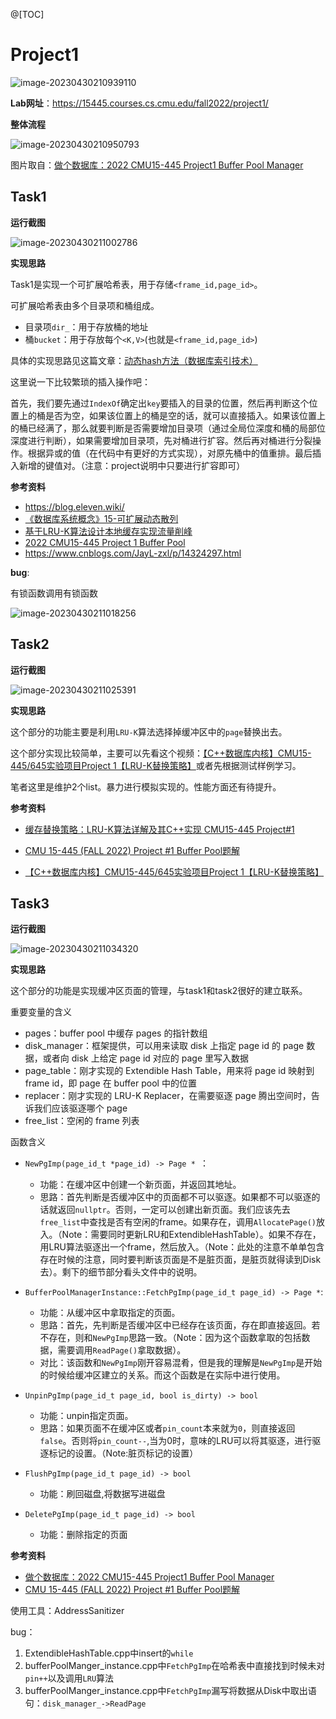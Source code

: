 @[TOC]
# Project1

![image-20230430210939110](project1.assets/image-20230430210939110.png)

**Lab网址**：https://15445.courses.cs.cmu.edu/fall2022/project1/

**整体流程**

![image-20230430210950793](project1.assets/image-20230430210950793.png)

 图片取自：[做个数据库：2022 CMU15-445 Project1 Buffer Pool Manager
](https://zhuanlan.zhihu.com/p/571927310)

## Task1
**运行截图**



![image-20230430211002786](project1.assets/image-20230430211002786.png)

**实现思路**

Task1是实现一个可扩展哈希表，用于存储`<frame_id,page_id>`。

可扩展哈希表由多个目录项和桶组成。
- 目录项`dir_`：用于存放桶的地址
- 桶`bucket`：用于存放每个`<K,V>`(也就是`<frame_id,page_id>`)

具体的实现思路见这篇文章：[动态hash方法（数据库索引技术）](https://www.cnblogs.com/kegeyang/archive/2012/04/05/2432608.html)

这里说一下比较繁琐的插入操作吧：

首先，我们要先通过`IndexOf`确定出`key`要插入的目录的位置，然后再判断这个位置上的桶是否为空，如果该位置上的桶是空的话，就可以直接插入。如果该位置上的桶已经满了，那么就要判断是否需要增加目录项（通过全局位深度和桶的局部位深度进行判断），如果需要增加目录项，先对桶进行扩容。然后再对桶进行分裂操作。根据异或的值（在代码中有更好的方式实现），对原先桶中的值重排。最后插入新增的键值对。（注意：project说明中只要进行扩容即可）


**参考资料**
- https://blog.eleven.wiki/
-  [《数据库系统概念》15-可扩展动态散列
](https://cloud.tencent.com/developer/article/1020586)
- [基于LRU-K算法设计本地缓存实现流量削峰](https://blog.csdn.net/love254443233/article/details/82598381)
- [2022 CMU15-445 Project 1 Buffer Pool](https://blog.csdn.net/q2453303961/article/details/128153709)
- https://www.cnblogs.com/JayL-zxl/p/14324297.html


**bug**:

有锁函数调用有锁函数

![image-20230430211018256](project1.assets/image-20230430211018256.png)



## Task2
**运行截图**

![image-20230430211025391](project1.assets/image-20230430211025391.png)

**实现思路**

这个部分的功能主要是利用`LRU-K`算法选择掉缓冲区中的`page`替换出去。

这个部分实现比较简单，主要可以先看这个视频：[【C++数据库内核】CMU15-445/645实验项目Project 1【LRU-K替换策略】](https://www.bilibili.com/video/BV1xe411T77B/?spm_id_from=333.337.search-card.all.click&vd_source=d6efee335659a376be8deb6c0654e9f7)或者先根据测试样例学习。

笔者这里是维护2个list。暴力进行模拟实现的。性能方面还有待提升。

**参考资料**

- [缓存替换策略：LRU-K算法详解及其C++实现 CMU15-445 Project#1
](https://blog.csdn.net/AntiO2/article/details/128439155?ops_request_misc=%257B%2522request%255Fid%2522%253A%2522167903942016800192299919%2522%252C%2522scm%2522%253A%252220140713.130102334..%2522%257D&request_id=167903942016800192299919&biz_id=0&utm_medium=distribute.pc_search_result.none-task-blog-2~all~top_positive~default-1-128439155-null-null.142^v74^insert_down1,201^v4^add_ask,239^v2^insert_chatgpt&utm_term=LRU-K&spm=1018.2226.3001.4187)

- [CMU 15-445 (FALL 2022) Project #1 Buffer Pool题解
](https://blog.csdn.net/AntiO2/article/details/128554356)

- [【C++数据库内核】CMU15-445/645实验项目Project 1【LRU-K替换策略】](https://www.bilibili.com/video/BV1xe411T77B/?spm_id_from=333.337.search-card.all.click&vd_source=d6efee335659a376be8deb6c0654e9f7)



## Task3
**运行截图**

![image-20230430211034320](project1.assets/image-20230430211034320.png)

**实现思路**

这个部分的功能是实现缓冲区页面的管理，与task1和task2很好的建立联系。

重要变量的含义
- pages：buffer pool 中缓存 pages 的指针数组
- disk_manager：框架提供，可以用来读取 disk 上指定 page id 的 page 数据，或者向 disk 上给定 page id 对应的 page 里写入数据
- page_table：刚才实现的 Extendible Hash Table，用来将 page id 映射到 frame id，即 page 在 buffer pool 中的位置
- replacer：刚才实现的 LRU-K Replacer，在需要驱逐 page 腾出空间时，告诉我们应该驱逐哪个 page
- free_list：空闲的 frame 列表

函数含义
- `NewPgImp(page_id_t *page_id) -> Page * `：
	- 功能：在缓冲区中创建一个新页面，并返回其地址。
	- 思路：首先判断是否缓冲区中的页面都不可以驱逐。如果都不可以驱逐的话就返回`nullptr`。否则，一定可以创建出新页面。我们应该先去`free_list`中查找是否有空闲的frame。如果存在，调用`AllocatePage()`放入。（Note：需要同时更新LRU和ExtendibleHashTable）。如果不存在，用LRU算法驱逐出一个frame，然后放入。（Note：此处的注意不单单包含存在时候的注意，同时要判断该页面是不是脏页面，是脏页就得读到Disk去）。剩下的细节部分看头文件中的说明。
- `BufferPoolManagerInstance::FetchPgImp(page_id_t page_id) -> Page *`:
	- 功能：从缓冲区中拿取指定的页面。
	- 思路：首先，先判断是否缓冲区中已经存在该页面，存在即直接返回。若不存在，则和`NewPgImp`思路一致。（Note：因为这个函数拿取的包括数据，需要调用`ReadPage()`拿取数据）。
	- 对比：该函数和`NewPgImp`刚开容易混肴，但是我的理解是`NewPgImp`是开始的时候给缓冲区建立的关系。而这个函数是在实际中进行使用。
- `UnpinPgImp(page_id_t page_id, bool is_dirty) -> bool`
  - 功能：unpin指定页面。
  - 思路：如果页面不在缓冲区或者`pin_count`本来就为`0`，则直接返回`false`。否则将`pin_count--`,当为0时，意味的LRU可以将其驱逐，进行驱逐标记的设置。（Note:脏页标记的设置）

- `FlushPgImp(page_id_t page_id) -> bool`
	 - 功能：刷回磁盘,将数据写进磁盘
 - `DeletePgImp(page_id_t page_id) -> bool`
 	- 功能：删除指定的页面 

**参考资料**
- [做个数据库：2022 CMU15-445 Project1 Buffer Pool Manager](https://zhuanlan.zhihu.com/p/571927310)
- [CMU 15-445 (FALL 2022) Project #1 Buffer Pool题解
](https://blog.csdn.net/AntiO2/article/details/128554356)

使用工具：AddressSanitizer

bug：
1. ExtendibleHashTable.cpp中insert的`while`
2. bufferPoolManger_instance.cpp中`FetchPgImp`在哈希表中直接找到时候未对`pin++`以及调用`LRU`算法
3. bufferPoolManger_instance.cpp中`FetchPgImp`漏写将数据从Disk中取出语句：`disk_manager_->ReadPage`